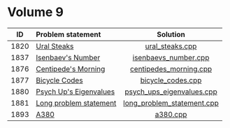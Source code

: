 # Volume 9

|  ID  |                              Problem statement                              |                          Solution                          |
|:----:|:----------------------------------------------------------------------------|:----------------------------------------------------------:|
| 1820 | [Ural Steaks](http://acm.timus.ru/problem.aspx?space=1&num=1820)            | [ural_steaks.cpp](./ural_steaks.cpp)                       |
| 1837 | [Isenbaev's Number](http://acm.timus.ru/problem.aspx?space=1&num=1837)      | [isenbaevs_number.cpp](./isenbaevs_number.cpp)             |
| 1876 | [Centipede's Morning](http://acm.timus.ru/problem.aspx?space=1&num=1876)    | [centipedes_morning.cpp](./centipedes_morning.cpp)         |
| 1877 | [Bicycle Codes](http://acm.timus.ru/problem.aspx?space=1&num=1877)          | [bicycle_codes.cpp](./bicycle_codes.cpp)                   |
| 1880 | [Psych Up's Eigenvalues](http://acm.timus.ru/problem.aspx?space=1&num=1880) | [psych_ups_eigenvalues.cpp](./psych_ups_eigenvalues.cpp)   |
| 1881 | [Long problem statement](http://acm.timus.ru/problem.aspx?space=1&num=1881) | [long_problem_statement.cpp](./long_problem_statement.cpp) |
| 1893 | [A380](http://acm.timus.ru/problem.aspx?space=1&num=1893)                   | [a380.cpp](./a380.cpp)                                     |
